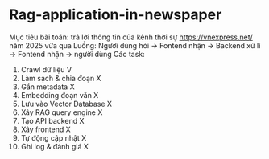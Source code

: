 # Rag-application-in-newspaper
Mục tiêu bài toán: trả lời thông tin của kênh thời sự https://vnexpress.net/ năm 2025 vừa qua
Luồng: Người dùng hỏi -> Fontend nhận -> Backend xử lí -> Fontend nhận -> người dùng
Các task: 
1. Crawl dữ liệu                   V
2. Làm sạch & chia đoạn            X
3. Gắn metadata                    X
4. Embedding đoạn văn              X
5. Lưu vào Vector Database         X
6. Xây RAG query engine            X
7. Tạo API backend                 X
8. Xây frontend                    X
9. Tự động cập nhật                X
10. Ghi log & đánh giá             X